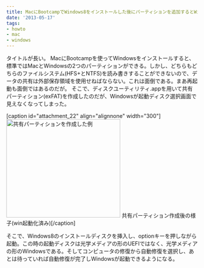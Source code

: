 ```yaml
---
title: MacにBootcampでWindows8をインストールした後にパーティションを追加するとWindows8が起動しなくなる問題の解決法
date: '2013-05-17'
tags:
- howto
- mac
- windows
---
```


タイトルが長い。
MacにBootcampを使ってWindowsをインストールすると、標準ではMacとWindowsの2つのパーティションができる。しかし、どちらもどちらのファイルシステム(HFS+とNTFS)を読み書きすることができないので、データの共有は外部保存領域を使用せねばならない。これは面倒である。まあ再起動も面倒ではあるのだが。
そこで、ディスクユーティリティ.appを用いて共有パーティション(exFAT)を作成したのだが、Windowsが起動ディスク選択画面で見えなくなってしまった。

[caption id="attachment_22" align="alignnone" width="300"]<a href="http://unasuke.com/wp/wp-content/uploads/2013/05/69b486dbedb3a2fa3b8ef68cf57c2dab.png"><img class="size-medium wp-image-22" alt="共有パーティションを作成した例" src="http://unasuke.com/wp/wp-content/uploads/2013/05/69b486dbedb3a2fa3b8ef68cf57c2dab-300x259.png" width="300" height="259" /></a> 共有パーティション作成後の様子(win起動化済み)[/caption]

そこで、Windows8のインストールディスクを挿入し、optionキーを押しながら起動。この時の起動ディスクは光学メディアの形のUEFIではなく、光学メディアの形のWindowsである。そしてコンピュータの修復から自動修復を選択し、あとは待っていれば自動修復が完了しWindowsが起動できるようになる。
